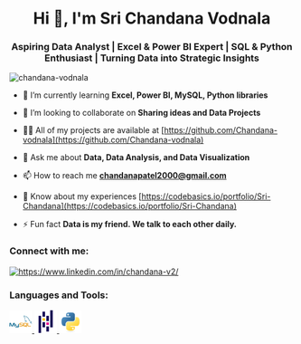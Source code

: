 <h1 align="center">Hi 👋, I'm Sri Chandana Vodnala</h1>
<h3 align="center">Aspiring Data Analyst | Excel & Power BI Expert | SQL & Python Enthusiast | Turning Data into Strategic Insights</h3>

<p align="left"> <img src="https://komarev.com/ghpvc/?username=chandana-vodnala&label=Profile%20views&color=0e75b6&style=flat" alt="chandana-vodnala" /> </p>

- 🌱 I’m currently learning **Excel, Power BI, MySQL, Python libraries**

- 👯 I’m looking to collaborate on **Sharing ideas and Data Projects**

- 👨‍💻 All of my projects are available at [https://github.com/Chandana-vodnala](https://github.com/Chandana-vodnala)

- 💬 Ask me about **Data, Data Analysis, and Data Visualization**

- 📫 How to reach me **chandanapatel2000@gmail.com**

- 📄 Know about my experiences [https://codebasics.io/portfolio/Sri-Chandana](https://codebasics.io/portfolio/Sri-Chandana)

- ⚡ Fun fact **Data is my friend. We talk to each other daily.**

<h3 align="left">Connect with me:</h3>
<p align="left">
<a href="https://linkedin.com/in/https://www.linkedin.com/in/chandana-v2/" target="blank"><img align="center" src="https://raw.githubusercontent.com/rahuldkjain/github-profile-readme-generator/master/src/images/icons/Social/linked-in-alt.svg" alt="https://www.linkedin.com/in/chandana-v2/" height="30" width="40" /></a>
</p>

<h3 align="left">Languages and Tools:</h3>
<p align="left"> <a href="https://www.mysql.com/" target="_blank" rel="noreferrer"> <img src="https://raw.githubusercontent.com/devicons/devicon/master/icons/mysql/mysql-original-wordmark.svg" alt="mysql" width="40" height="40"/> </a> <a href="https://pandas.pydata.org/" target="_blank" rel="noreferrer"> <img src="https://raw.githubusercontent.com/devicons/devicon/2ae2a900d2f041da66e950e4d48052658d850630/icons/pandas/pandas-original.svg" alt="pandas" width="40" height="40"/> </a> <a href="https://www.python.org" target="_blank" rel="noreferrer"> <img src="https://raw.githubusercontent.com/devicons/devicon/master/icons/python/python-original.svg" alt="python" width="40" height="40"/> </a> </p>
